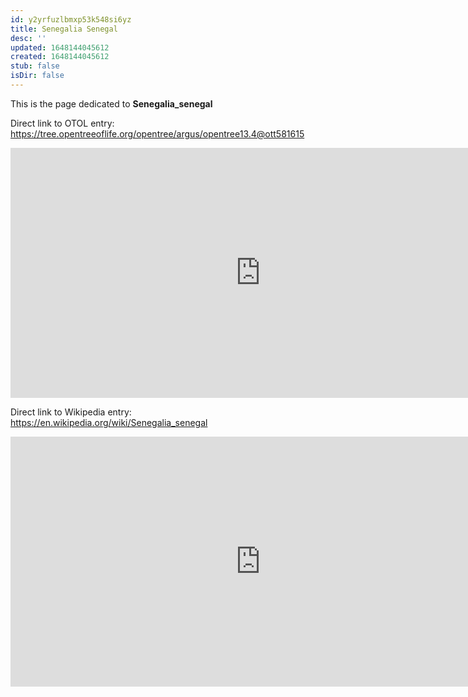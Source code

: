 ```yaml
---
id: y2yrfuzlbmxp53k548si6yz
title: Senegalia Senegal
desc: ''
updated: 1648144045612
created: 1648144045612
stub: false
isDir: false
---
```

This is the page dedicated to **Senegalia_senegal**


Direct link to OTOL entry: https://tree.opentreeoflife.org/opentree/argus/opentree13.4@ott581615



<html>
    <body>
    <iframe src="https://tree.opentreeoflife.org/opentree/argus/opentree13.4@ott581615"
    width="800" height="400" frameborder="0" allowfullscreen> </iframe>
    </body>
</html>
    


Direct link to Wikipedia entry: https://en.wikipedia.org/wiki/Senegalia_senegal



<html>
    <body>
    <iframe src="https://en.wikipedia.org/wiki/Senegalia_senegal"
    width="800" height="400" frameborder="0" allowfullscreen> </iframe>
    </body>
</html>
    
